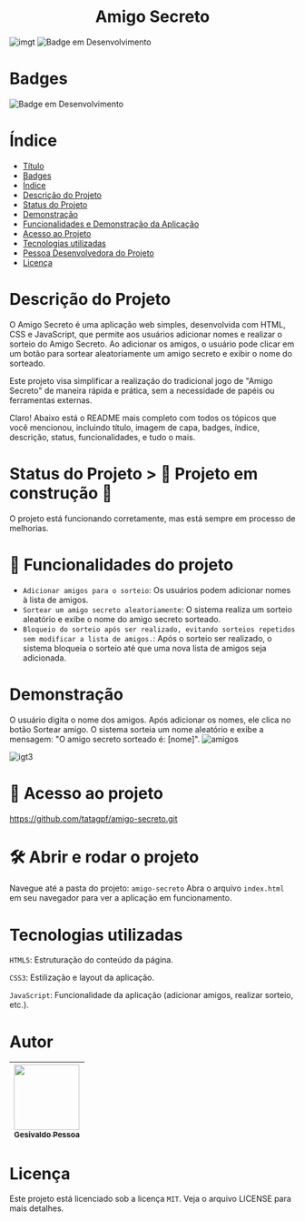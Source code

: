 

<h1 align="center">Amigo Secreto</h1>

![imgt](https://github.com/user-attachments/assets/9fb2af99-0cc9-498b-bc76-e7166a14e356)
![Badge em Desenvolvimento](http://img.shields.io/static/v1?label=STATUS&message=EM%20DESENVOLVIMENTO&color=GREEN&style=for-the-badge)
# Badges
![Badge em Desenvolvimento](http://img.shields.io/static/v1?label=STATUS&message=EM%20DESENVOLVIMENTO&color=GREEN&style=for-the-badge)

# Índice 

* [Título](#Amigo-Secreto)
* [Badges](#badges)
* [Índice](#índice)
* [Descrição do Projeto](#descrição-do-projeto)
* [Status do Projeto](#status-do-Projeto)
* [Demonstração](#Demonstração)
* [Funcionalidades e Demonstração da Aplicação](#funcionalidades-e-demonstração-da-aplicação)
* [Acesso ao Projeto](#acesso-ao-projeto)
* [Tecnologias utilizadas](#tecnologias-utilizadas)
* [Pessoa Desenvolvedora do Projeto](#pessoas-desenvolvedoras)
* [Licença](#licença)
  

# Descrição do Projeto

O Amigo Secreto é uma aplicação web simples, desenvolvida com HTML, CSS e JavaScript, que permite aos usuários adicionar nomes e realizar o sorteio do Amigo Secreto. Ao adicionar os amigos, o usuário pode clicar em um botão para sortear aleatoriamente um amigo secreto e exibir o nome do sorteado.

Este projeto visa simplificar a realização do tradicional jogo de "Amigo Secreto" de maneira rápida e prática, sem a necessidade de papéis ou ferramentas externas.
  
Claro! Abaixo está o README mais completo com todos os tópicos que você mencionou, incluindo título, imagem de capa, badges, índice, descrição, status, funcionalidades, e tudo o mais.

# Status do Projeto > :construction: Projeto em construção :construction:

O projeto está funcionando corretamente, mas está sempre em processo de melhorias.

# :hammer: Funcionalidades do projeto

- `Adicionar amigos para o sorteio`:  Os usuários podem adicionar nomes à lista de amigos.
- `Sortear um amigo secreto aleatoriamente`: O sistema realiza um sorteio aleatório e exibe o nome do amigo secreto sorteado.
- `Bloqueio do sorteio após ser realizado, evitando sorteios repetidos sem modificar a lista de amigos.`: Após o sorteio ser realizado, o sistema bloqueia o sorteio até que uma nova lista de amigos seja adicionada.
# Demonstração
O usuário digita o nome dos amigos.
Após adicionar os nomes, ele clica no botão Sortear amigo.
O sistema sorteia um nome aleatório e exibe a mensagem: "O amigo secreto sorteado é: [nome]".
![amigos](https://github.com/user-attachments/assets/f16daa0c-0045-422e-b050-a59daf305c5f)

![igt3](https://github.com/user-attachments/assets/a3602ffa-5798-4fa4-a112-2b643b8bd516)
# 📁 Acesso ao projeto
https://github.com/tatagpf/amigo-secreto.git

# 🛠️ Abrir e rodar o projeto
Navegue até a pasta do projeto:
 `amigo-secreto`
Abra o arquivo `index.html` em seu navegador para ver a aplicação em funcionamento.
# Tecnologias utilizadas
`HTML5`: Estruturação do conteúdo da página.

`CSS3`: Estilização e layout da aplicação.

`JavaScript`: Funcionalidade da aplicação (adicionar amigos, realizar sorteio, etc.).

# Autor
| [<img loading="lazy" src="https://github.com/user-attachments/assets/14d7aa9b-5eb4-4d96-8c97-69ac614eef1d" width=115><br><sub>Gesivaldo Pessoa</sub>](https://github.com/tatagpf) |
| :---: | 

# Licença
Este projeto está licenciado sob a licença `MIT`. Veja o arquivo LICENSE para mais detalhes.
